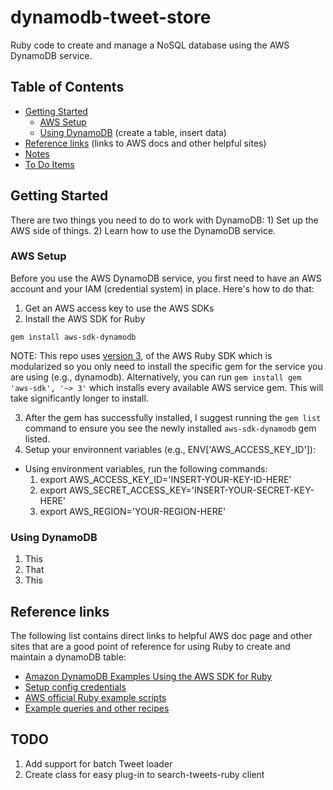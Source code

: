 # dynamodb-tweet-store
Ruby code to create and manage a NoSQL database using the AWS DynamoDB service.

## Table of Contents
- [Getting Started](#getting-started)
  - [AWS Setup](#aws-setup)
  - [Using DynamoDB](#using-dynamodb) (create a table, insert data)
- [Reference links](#reference-links) (links to AWS docs and other helpful sites)
- [Notes](#notes)
- [To Do Items](#todo)

## Getting Started
There are two things you need to do to work with DynamoDB: 1) Set up the AWS side of things. 2) Learn how to use the DynamoDB service.

### AWS Setup
Before you use the AWS DynamoDB service, you first need to have an AWS account and your IAM (credential system) in place. Here's how to do that:
1. Get an AWS access key to use the AWS SDKs
2. Install the AWS SDK for Ruby
```
gem install aws-sdk-dynamodb
```
NOTE: This repo uses [version 3](https://docs.aws.amazon.com/sdk-for-ruby/v3/api/index.html), of the AWS Ruby SDK which is modularized so you only need to install the specific gem for the service you are using (e.g., dynamodb). Alternatively, you can run `gem install gem 'aws-sdk', '~> 3'` which installs every available AWS service gem. This will take significantly longer to install.

3. After the gem has successfully installed, I suggest running the `gem list` command to ensure you see the newly installed `aws-sdk-dynamodb` gem listed.
4. Setup your environnent variables (e.g., ENV['AWS_ACCESS_KEY_ID']):
  - Using environment variables, run the following commands:
    1. export AWS_ACCESS_KEY_ID='INSERT-YOUR-KEY-ID-HERE'
    2. export AWS_SECRET_ACCESS_KEY='INSERT-YOUR-SECRET-KEY-HERE'
    3. export AWS_REGION='YOUR-REGION-HERE'

### Using DynamoDB
1. This
2. That
3. This

## Reference links
The following list contains direct links to helpful AWS doc page and other sites that are a good point of reference for using Ruby to create and maintain a dynamoDB table:
- [Amazon DynamoDB Examples Using the AWS SDK for Ruby](https://docs.aws.amazon.com/sdk-for-ruby/v3/developer-guide/dynamo-examples.html)
- [Setup config credentials](https://docs.aws.amazon.com/sdk-for-ruby/v3/developer-guide/setup-config.html)
- [AWS official Ruby example scripts](https://github.com/awsdocs/aws-doc-sdk-examples/tree/master/ruby/example_code/dynamodb)
- [Example queries and other recipes](https://readysteadycode.com/howto-access-amazon-dynamodb-with-ruby)

## TODO
1. Add support for batch Tweet loader
2. Create class for easy plug-in to search-tweets-ruby client
